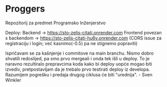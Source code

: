 # Proggers
Repozitorij za predmet Programsko Inženjerstvo


Deploy: 
Backend -> https://sto-zelis-citati.onrender.com
Frontend povezan s backendom -> https://sto-zelis-citati-hu6v.onrender.com
(CORS issue za registraciju i login; već kasnimo(-0.5) pa ne stignemo popraviti)




Ispričavam se za kašnjenje i commitove na main branchu.
Nismo dobro shvatili redoslijed, pa smo prvo mergeali i onda tek išli u deploy.
To je naravno rezultiralo prepravcima koda kako bi deploy uopće mogao biti izvediv,
pretpostavljam da je trebalo prvo testirati deploy iz developa.
Razumijem pogrešku i predaja drugog ciklusa će biti "urednija".
                                                              - Sven Winkler
